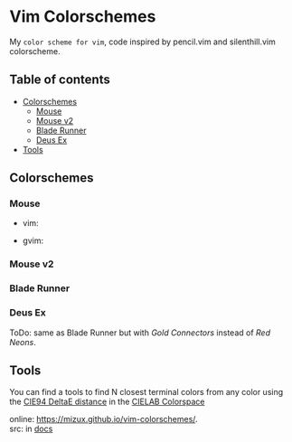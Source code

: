 # Vim Colorschemes
My `color scheme for vim`, code inspired by pencil.vim and silenthill.vim colorscheme.

## Table of contents

* [Colorschemes](#colorschemes)
  * [Mouse](#mouse)
  * [Mouse v2](#mouse-v2)
  * [Blade Runner](#blade-runner)
  * [Deus Ex](#deus-ex)
* [Tools](#tools)

## Colorschemes

### Mouse
* vim:

* gvim:

### Mouse v2


### Blade Runner

### Deus Ex
ToDo: same as Blade Runner but with *Gold Connectors* instead of *Red Neons*.

## Tools
You can find a tools to find N closest terminal colors from any color using the
[CIE94 DeltaE distance](https://en.wikipedia.org/wiki/Color_difference#CIE94) in the
[CIELAB Colorspace](https://en.wikipedia.org/wiki/CIELAB_color_space)

online: https://mizux.github.io/vim-colorschemes/.  
src: in [docs](docs)
